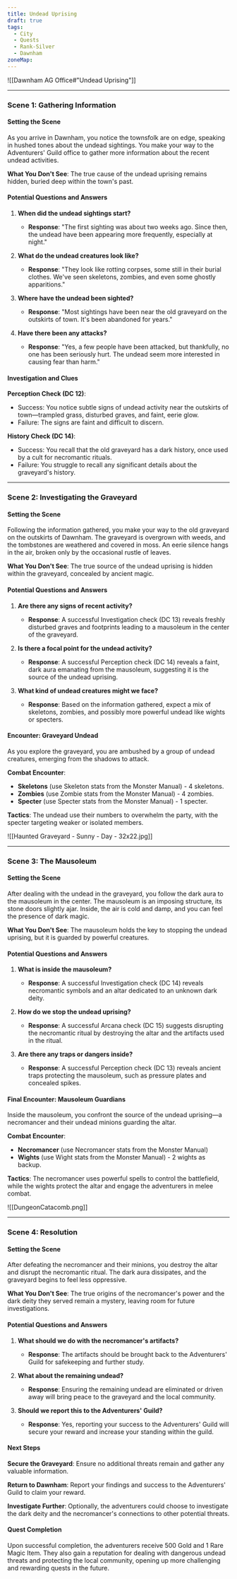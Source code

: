 ```yaml
---
title: Undead Uprising
draft: true
tags:
  - City
  - Quests
  - Rank-Silver
  - Dawnham
zoneMap:
---
```

![[Dawnham AG Office#"Undead Uprising"]]




---

### Scene 1: Gathering Information

#### Setting the Scene

As you arrive in Dawnham, you notice the townsfolk are on edge, speaking in hushed tones about the undead sightings. You make your way to the Adventurers' Guild office to gather more information about the recent undead activities.

**What You Don't See**: The true cause of the undead uprising remains hidden, buried deep within the town's past.

#### Potential Questions and Answers

1. **When did the undead sightings start?**
   - **Response**: "The first sighting was about two weeks ago. Since then, the undead have been appearing more frequently, especially at night."

2. **What do the undead creatures look like?**
   - **Response**: "They look like rotting corpses, some still in their burial clothes. We've seen skeletons, zombies, and even some ghostly apparitions."

3. **Where have the undead been sighted?**
   - **Response**: "Most sightings have been near the old graveyard on the outskirts of town. It's been abandoned for years."

4. **Have there been any attacks?**
   - **Response**: "Yes, a few people have been attacked, but thankfully, no one has been seriously hurt. The undead seem more interested in causing fear than harm."

#### Investigation and Clues

**Perception Check (DC 12)**:
- Success: You notice subtle signs of undead activity near the outskirts of town—trampled grass, disturbed graves, and faint, eerie glow.
- Failure: The signs are faint and difficult to discern.

**History Check (DC 14)**:
- Success: You recall that the old graveyard has a dark history, once used by a cult for necromantic rituals.
- Failure: You struggle to recall any significant details about the graveyard's history.

---

### Scene 2: Investigating the Graveyard

#### Setting the Scene

Following the information gathered, you make your way to the old graveyard on the outskirts of Dawnham. The graveyard is overgrown with weeds, and the tombstones are weathered and covered in moss. An eerie silence hangs in the air, broken only by the occasional rustle of leaves.

**What You Don't See**: The true source of the undead uprising is hidden within the graveyard, concealed by ancient magic.

#### Potential Questions and Answers

1. **Are there any signs of recent activity?**
   - **Response**: A successful Investigation check (DC 13) reveals freshly disturbed graves and footprints leading to a mausoleum in the center of the graveyard.

2. **Is there a focal point for the undead activity?**
   - **Response**: A successful Perception check (DC 14) reveals a faint, dark aura emanating from the mausoleum, suggesting it is the source of the undead uprising.

3. **What kind of undead creatures might we face?**
   - **Response**: Based on the information gathered, expect a mix of skeletons, zombies, and possibly more powerful undead like wights or specters.

#### Encounter: Graveyard Undead

As you explore the graveyard, you are ambushed by a group of undead creatures, emerging from the shadows to attack.

**Combat Encounter**:
- **Skeletons** (use Skeleton stats from the Monster Manual) - 4 skeletons.
- **Zombies** (use Zombie stats from the Monster Manual) - 4 zombies.
- **Specter** (use Specter stats from the Monster Manual) - 1 specter.

**Tactics**: The undead use their numbers to overwhelm the party, with the specter targeting weaker or isolated members.

![[Haunted Graveyard - Sunny - Day - 32x22.jpg]]

---

### Scene 3: The Mausoleum

#### Setting the Scene

After dealing with the undead in the graveyard, you follow the dark aura to the mausoleum in the center. The mausoleum is an imposing structure, its stone doors slightly ajar. Inside, the air is cold and damp, and you can feel the presence of dark magic.

**What You Don't See**: The mausoleum holds the key to stopping the undead uprising, but it is guarded by powerful creatures.

#### Potential Questions and Answers

1. **What is inside the mausoleum?**
   - **Response**: A successful Investigation check (DC 14) reveals necromantic symbols and an altar dedicated to an unknown dark deity.

2. **How do we stop the undead uprising?**
   - **Response**: A successful Arcana check (DC 15) suggests disrupting the necromantic ritual by destroying the altar and the artifacts used in the ritual.

3. **Are there any traps or dangers inside?**
   - **Response**: A successful Perception check (DC 13) reveals ancient traps protecting the mausoleum, such as pressure plates and concealed spikes.

#### Final Encounter: Mausoleum Guardians

Inside the mausoleum, you confront the source of the undead uprising—a necromancer and their undead minions guarding the altar.

**Combat Encounter**:
- **Necromancer** (use Necromancer stats from the Monster Manual)
- **Wights** (use Wight stats from the Monster Manual) - 2 wights as backup.

**Tactics**: The necromancer uses powerful spells to control the battlefield, while the wights protect the altar and engage the adventurers in melee combat.

![[DungeonCatacomb.png]]


---

### Scene 4: Resolution

#### Setting the Scene

After defeating the necromancer and their minions, you destroy the altar and disrupt the necromantic ritual. The dark aura dissipates, and the graveyard begins to feel less oppressive.

**What You Don't See**: The true origins of the necromancer's power and the dark deity they served remain a mystery, leaving room for future investigations.

#### Potential Questions and Answers

1. **What should we do with the necromancer's artifacts?**
   - **Response**: The artifacts should be brought back to the Adventurers' Guild for safekeeping and further study.

2. **What about the remaining undead?**
   - **Response**: Ensuring the remaining undead are eliminated or driven away will bring peace to the graveyard and the local community.

3. **Should we report this to the Adventurers' Guild?**
   - **Response**: Yes, reporting your success to the Adventurers' Guild will secure your reward and increase your standing within the guild.

#### Next Steps

**Secure the Graveyard**: Ensure no additional threats remain and gather any valuable information.

**Return to Dawnham**: Report your findings and success to the Adventurers' Guild to claim your reward.

**Investigate Further**: Optionally, the adventurers could choose to investigate the dark deity and the necromancer's connections to other potential threats.

#### Quest Completion

Upon successful completion, the adventurers receive 500 Gold and 1 Rare Magic Item. They also gain a reputation for dealing with dangerous undead threats and protecting the local community, opening up more challenging and rewarding quests in the future.